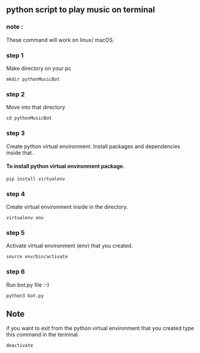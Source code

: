 
## python script to play music on terminal
### note : 
These command will work on linux/ macOS.

### step 1
Make directory on your pc
```
mkdir pythonMusicBot
```

### step 2
Move into that directory
```
cd pythonMusicBot
```

### step 3
Create python virtual environment. Install packages and
dependencies inside that.

#### To install python virtual environment package.
```
pip install virtualenv
```

### step 4
Create virtual environment inside in the directory.
```
virtualenv env
```
### step 5
Activate virtual environment (env) that you created.
```
source env/bin/activate
```
### step 6
Run bot.py file :-)
```
python3 bot.py
```

## Note
if you want to exit from the python virtual environment
that you created type this command in the terminal.
```
deactivate
```

